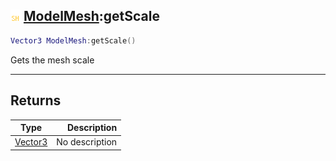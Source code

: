 ## ![shared](../../.gitbook/assets/shared.png) [ModelMesh](modelmesh):getScale

```lua
Vector3 ModelMesh:getScale()
```

Gets the mesh scale

------
## Returns

| Type   | Description |
| ------ | ----------: |
| [Vector3](vector3) | No description |

